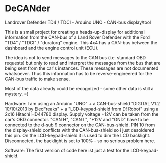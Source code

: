 # DeCANder
Landrover Defender TD4 / TDCI - Arduino UNO - CAN-bus display/tool

This is a small project for creating a heads-up-display for additional information from the CAN-bus of a Land Rover Defender with the Ford "TD4" / "TDCI" / "duratorq" engine. This 4x4 has a CAN-bus between the dashboard and the engine control unit (ECU).

The idea is not to send messages to the CAN bus (i.e. standard OBD requests) but only to read and interpret the messages from the bus that are being sent from the car's instances. These messages are not documented whatsoever. Thus this information has to be reverse-engineered for the CAN-bus traffic to make sense.

Most of the data already could be recognized - some other data is still a mystery. =)

Hardware:
I am using an Arduino "UNO" + a CAN-bus-shield "DIGITAL V1.2 10/10/2013 by ElecFreaks" + a "LCD-keypad-shield from D! Robot" using a 2x16 Hitachi HD44780 display. Supply voltage +12V can be taken from the car's OBD connector. "CAN H", "CAN L", "+12V and "GND" have to be connected to the d-sub 9 connector on the CAN-bus-shield. PIN 10 from the display-shield conflicts with the CAN-bus-shield so i just desoldered this pin. On the LCD-keypad-shield it is used to dim the LCD backlight. Disconnected, the backlight is set to 100% - so no serious problem here.

Software:
The first version of code here ist just a test for the LCD-keypad-shield.
